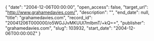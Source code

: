 {
  "date": "2004-12-06T00:00:00", 
  "open_access": false, 
  "target_url": "http://www.grahamedavies.com/", 
  "description": "", 
  "end_date": null, 
  "title": "grahamedavies.com", 
  "record_id": "20041206T000000/o5WGJJvMKUUl7mIbmT/+kQ==", 
  "publisher": "grahamedavies.com", 
  "slug": 103932, 
  "start_date": "2004-12-06T00:00:00Z"
}

